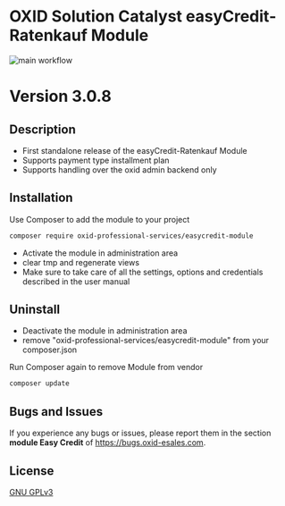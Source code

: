 # OXID Solution Catalyst easyCredit-Ratenkauf Module

![main workflow](https://github.com/mount7-gmbh/easycredit-module/actions/workflows/php.yml/badge.svg)

# Version 3.0.8

## Description

 * First standalone release of the easyCredit-Ratenkauf Module
 * Supports payment type installment plan
 * Supports handling over the oxid admin backend only

## Installation

Use Composer to add the module to your project
```bash
composer require oxid-professional-services/easycredit-module
```

 * Activate the module in administration area
 * clear tmp and regenerate views
 * Make sure to take care of all the settings, options and credentials described in the user manual

## Uninstall

 * Deactivate the module in administration area
 * remove "oxid-professional-services/easycredit-module" from your composer.json

Run Composer again to remove Module from vendor
```bash
composer update
```


## Bugs and Issues

If you experience any bugs or issues, please report them in the section **module Easy Credit** of https://bugs.oxid-esales.com.

## License

[GNU GPLv3](https://choosealicense.com/licenses/gpl-3.0/)